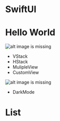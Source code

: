 # SwiftUI

# Hello World
![alt image is missing](https://res.cloudinary.com/atifcloud/image/upload/c_scale,h_700/v1566209529/4_suurdn.png)
- VStack
- HStack
- MulipleView
- CustomView

![alt image is missing](https://res.cloudinary.com/atifcloud/image/upload/c_scale,h_700/v1566211750/5_xxelkm.png)
- DarkMode

# List
